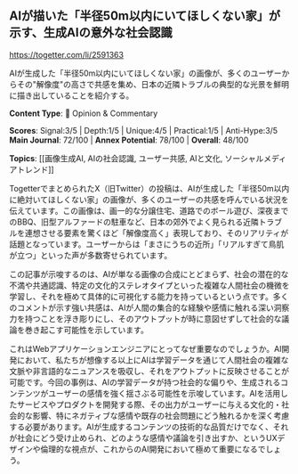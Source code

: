## AIが描いた「半径50m以内にいてほしくない家」が示す、生成AIの意外な社会認識

https://togetter.com/li/2591363

AIが生成した「半径50m以内にいてほしくない家」の画像が、多くのユーザーからその"解像度"の高さで共感を集め、日本の近隣トラブルの典型的な光景を鮮明に描き出していることを紹介する。

**Content Type**: 💭 Opinion & Commentary

**Scores**: Signal:3/5 | Depth:1/5 | Unique:4/5 | Practical:1/5 | Anti-Hype:3/5
**Main Journal**: 72/100 | **Annex Potential**: 78/100 | **Overall**: 48/100

**Topics**: [[画像生成AI, AIの社会認識, ユーザー共感, AIと文化, ソーシャルメディアトレンド]]

TogetterでまとめられたX（旧Twitter）の投稿は、AIが生成した「半径50m以内に絶対いてほしくない家」の画像が、多くのユーザーの共感を呼んでいる状況を伝えています。この画像は、画一的な分譲住宅、道路でのボール遊び、深夜までのBBQ、旧型アルファードの駐車など、日本の郊外でよく見られる近隣トラブルを連想させる要素を驚くほど「解像度高く」表現しており、そのリアリティが話題となっています。ユーザーからは「まさにうちの近所」「リアルすぎて鳥肌が立つ」といった声が多数寄せられています。

この記事が示唆するのは、AIが単なる画像の合成にとどまらず、社会の潜在的な不満や共通認識、特定の文化的ステレオタイプといった複雑な人間社会の機微を学習し、それを極めて具体的に可視化する能力を持っているという点です。多くのコメントが示す強い共感は、AIが人間の集合的な経験や感情に触れる深い洞察力を持つことを浮き彫りにし、そのアウトプットが時に意図せずして社会的な議論を巻き起こす可能性を示しています。

これはWebアプリケーションエンジニアにとってなぜ重要なのでしょうか。AI開発において、私たちが想像する以上にAIは学習データを通じて人間社会の複雑な文脈や非言語的なニュアンスを吸収し、それをアウトプットに反映させることが可能です。今回の事例は、AIの学習データが持つ社会的な偏りや、生成されるコンテンツがユーザーの感情を強く揺さぶる可能性を示唆しています。AIを活用したサービスやプロダクトを開発する際、その出力がユーザーに与える文化的・社会的な影響、特にネガティブな感情や既存の社会問題にどう触れるかを深く考慮する必要があります。AIが生成するコンテンツの技術的な品質だけでなく、それが社会にどう受け止められ、どのような感情や議論を引き出すか、というUXデザインや倫理的な視点が、これからのAI開発において極めて重要になるでしょう。